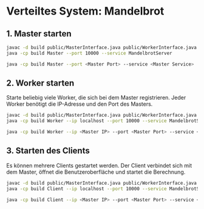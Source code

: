 # Verteiltes System: Mandelbrot

## 1. Master starten

```bash
javac -d build public/MasterInterface.java public/WorkerInterface.java master/Master.java
java -cp build Master --port 10000 --service MandelbrotServer
```

```bash
java -cp build Master --port <Master Port> --service <Master Service>
```

## 2. Worker starten

Starte beliebig viele Worker, die sich bei dem Master registrieren. Jeder Worker benötigt die IP-Adresse und den Port des Masters.

```bash
javac -d build public/MasterInterface.java public/WorkerInterface.java worker/Worker.java
java -cp build Worker --ip localhost --port 10000 --service MandelbrotServer
```

```bash
java -cp build Worker --ip <Master IP> --port <Master Port> --service <Master Service>
```

## 3. Starten des Clients

Es können mehrere Clients gestartet werden. Der Client verbindet sich mit dem Master, öffnet die Benutzeroberfläche und startet die Berechnung.

```bash
javac -d build public/MasterInterface.java public/WorkerInterface.java client/*.java
java -cp build Client --ip localhost --port 10000 --service MandelbrotServer
```

```bash
java -cp build Client --ip <Master IP> --port <Master Port> --service <Master Service>
```